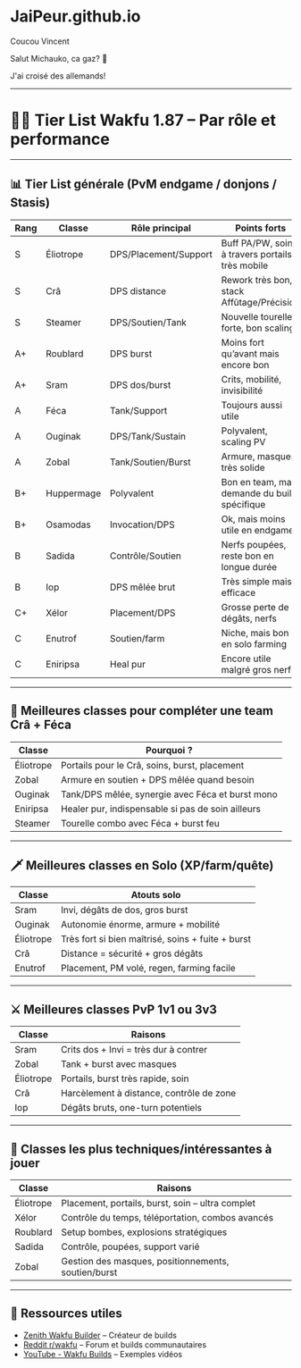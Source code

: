 # JaiPeur.github.io

Coucou Vincent

Salut Michauko, ca gaz? 🚿

J'ai croisé des allemands!

----------------------------------------------------------------------------------------------------

# 🧙‍♂️ Tier List Wakfu 1.87 – Par rôle et performance

---

## 📊 Tier List générale (PvM endgame / donjons / Stasis)

| Rang | Classe        | Rôle principal            | Points forts                                      |
|------|---------------|---------------------------|---------------------------------------------------|
| S    | Éliotrope     | DPS/Placement/Support     | Buff PA/PW, soins à travers portails, très mobile |
| S    | Crâ           | DPS distance              | Rework très bon, stack Affûtage/Précision         |
| S    | Steamer       | DPS/Soutien/Tank          | Nouvelle tourelle forte, bon scaling              |
| A+   | Roublard      | DPS burst                  | Moins fort qu’avant mais encore bon               |
| A+   | Sram          | DPS dos/burst              | Crits, mobilité, invisibilité                     |
| A    | Féca          | Tank/Support               | Toujours aussi utile                              |
| A    | Ouginak       | DPS/Tank/Sustain           | Polyvalent, scaling PV                            |
| A    | Zobal         | Tank/Soutien/Burst         | Armure, masques, très solide                      |
| B+   | Huppermage    | Polyvalent                 | Bon en team, mais demande du build spécifique     |
| B+   | Osamodas      | Invocation/DPS             | Ok, mais moins utile en endgame                   |
| B    | Sadida        | Contrôle/Soutien           | Nerfs poupées, reste bon en longue durée          |
| B    | Iop           | DPS mêlée brut             | Très simple mais efficace                         |
| C+   | Xélor         | Placement/DPS              | Grosse perte de dégâts, nerfs                      |
| C    | Enutrof       | Soutien/farm               | Niche, mais bon en solo farming                   |
| C    | Eniripsa      | Heal pur                   | Encore utile malgré gros nerfs                    |

---

## 🧱 Meilleures classes pour compléter une team Crâ + Féca

| Classe     | Pourquoi ?                                                                 |
|------------|----------------------------------------------------------------------------|
| Éliotrope  | Portails pour le Crâ, soins, burst, placement                             |
| Zobal      | Armure en soutien + DPS mêlée quand besoin                                |
| Ouginak    | Tank/DPS mêlée, synergie avec Féca et burst mono                           |
| Eniripsa   | Healer pur, indispensable si pas de soin ailleurs                          |
| Steamer    | Tourelle combo avec Féca + burst feu                                        |

---

## 🗡️ Meilleures classes en Solo (XP/farm/quête)

| Classe    | Atouts solo                                                  |
|-----------|--------------------------------------------------------------|
| Sram      | Invi, dégâts de dos, gros burst                              |
| Ouginak   | Autonomie énorme, armure + mobilité                          |
| Éliotrope | Très fort si bien maîtrisé, soins + fuite + burst            |
| Crâ       | Distance = sécurité + gros dégâts                            |
| Enutrof   | Placement, PM volé, regen, farming facile                    |

---

## ⚔️ Meilleures classes PvP 1v1 ou 3v3

| Classe    | Raisons                                                        |
|-----------|----------------------------------------------------------------|
| Sram      | Crits dos + Invi = très dur à contrer                          |
| Zobal     | Tank + burst avec masques                                      |
| Éliotrope | Portails, burst très rapide, soin                              |
| Crâ       | Harcèlement à distance, contrôle de zone                       |
| Iop       | Dégâts bruts, one-turn potentiels                              |

---

## 🧠 Classes les plus techniques/intéressantes à jouer

| Classe    | Raisons                                              |
|-----------|------------------------------------------------------|
| Éliotrope | Placement, portails, burst, soin – ultra complet     |
| Xélor     | Contrôle du temps, téléportation, combos avancés     |
| Roublard  | Setup bombes, explosions stratégiques                |
| Sadida    | Contrôle, poupées, support varié                     |
| Zobal     | Gestion des masques, positionnements, soutien/burst |

---

## 📌 Ressources utiles
- [Zenith Wakfu Builder](https://www.zenithwakfu.com/) – Créateur de builds
- [Reddit r/wakfu](https://www.reddit.com/r/Wakfu) – Forum et builds communautaires
- [YouTube - Wakfu Builds](https://www.youtube.com/results?search_query=wakfu+build+125) – Exemples vidéos
